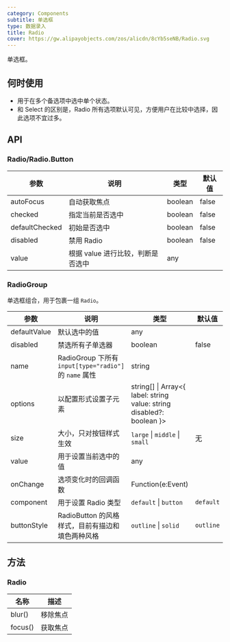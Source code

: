 ```yaml
---
category: Components
subtitle: 单选框
type: 数据录入
title: Radio
cover: https://gw.alipayobjects.com/zos/alicdn/8cYb5seNB/Radio.svg
---
```


单选框。

## 何时使用

- 用于在多个备选项中选中单个状态。
- 和 Select 的区别是，Radio 所有选项默认可见，方便用户在比较中选择，因此选项不宜过多。

## API

### Radio/Radio.Button

| 参数           | 说明                              | 类型    | 默认值 |
| -------------- | --------------------------------- | ------- | ------ |
| autoFocus      | 自动获取焦点                      | boolean | false  |
| checked        | 指定当前是否选中                  | boolean | false  |
| defaultChecked | 初始是否选中                      | boolean | false  |
| disabled       | 禁用 Radio                        | boolean | false  |
| value          | 根据 value 进行比较，判断是否选中 | any     |        |

### RadioGroup

单选框组合，用于包裹一组 `Radio`。

| 参数 | 说明 | 类型 | 默认值 | 版本 |
| --- | --- | --- | --- | --- |
| defaultValue | 默认选中的值 | any |  |  |
| disabled | 禁选所有子单选器 | boolean | false |  |
| name | RadioGroup 下所有 `input[type="radio"]` 的 `name` 属性 | string |  |  |
| options | 以配置形式设置子元素 | string\[] \| Array&lt;{ label: string value: string disabled?: boolean }> |  |  |
| size | 大小，只对按钮样式生效 | `large` \| `middle` \| `small` | 无 |  |
| value | 用于设置当前选中的值 | any |  |  |
| onChange | 选项变化时的回调函数 | Function(e:Event) |  |  |
| component | 用于设置 Radio 类型 | `default` \| `button` | `default` | 4.4.0 |
| buttonStyle | RadioButton 的风格样式，目前有描边和填色两种风格 | `outline` \| `solid` | `outline` |  |

## 方法

### Radio

| 名称    | 描述     |
| ------- | -------- |
| blur()  | 移除焦点 |
| focus() | 获取焦点 |
